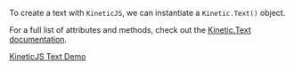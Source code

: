 
To create a text with `KineticJS`, we can instantiate a `Kinetic.Text()` object.

For a full list of attributes and methods, check out the [Kinetic.Text documentation](http://lavrton.github.io/KineticJS/api/Kinetic.Text.html).

<a class="jsbin-embed" href="http://jsbin.com/gigore/1/embed?js,output">KineticJS Text Demo</a><script src="http://static.jsbin.com/js/embed.js"></script>